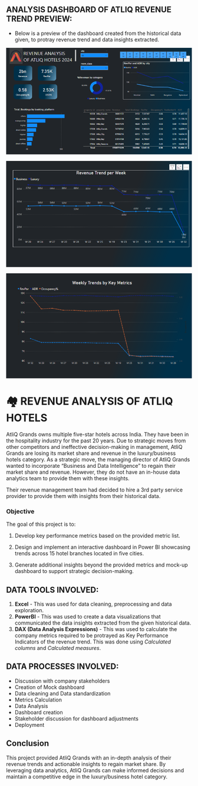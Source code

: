 ## ANALYSIS DASHBOARD OF ATLIQ REVENUE TREND PREVIEW:

*  Below is a preview of the dashboard created from the historical data given, to protray revenue trend and data insights extracted.

  ![dashboard_screenshot](https://github.com/Shirlyngit/REVENUE_ANALYSIS_OF_ATLIQ_HOTELS/blob/main/analysis_dashboard/revenue_analysis_screenshot.PNG)
  
  ![screenshot2](https://github.com/Shirlyngit/REVENUE_ANALYSIS_OF_ATLIQ_HOTELS/blob/main/analysis_dashboard/revenue_analysis_page2.PNG)
  
  ![screenshot3](https://github.com/Shirlyngit/REVENUE_ANALYSIS_OF_ATLIQ_HOTELS/blob/main/analysis_dashboard/revenue_analysis_page3.PNG)

 
 
 
 
 # 🏘 REVENUE ANALYSIS OF ATLIQ HOTELS

AtliQ Grands owns multiple five-star hotels across India. 
They have been in the hospitality industry for the past 20 years. Due to strategic moves from other competitors and ineffective decision-making in management, AtliQ Grands are losing its market share and revenue in the luxury/business hotels category. 
As a strategic move, the managing director of AtliQ Grands wanted to incorporate “Business and Data Intelligence” to regain their market share and revenue. However, they do not have an in-house data analytics team to provide them with these insights.

Their revenue management team had decided to hire a 3rd party service provider to provide them with insights from their historical data.

  

### Objective

The goal of this project is to:

1. Develop key performance metrics based on the provided metric list.

2. Design and implement an interactive dashboard in Power BI showcasing trends across 15 hotel branches located in five cities.

3. Generate additional insights beyond the provided metrics and mock-up dashboard to support strategic decision-making.



## DATA TOOLS INVOLVED:

1. **Excel** - This was used for data cleaning, preprocessing and data exploration.
2. **PowerBI** - This was used to create a data visualizations that communicated the data insights extracted from the given historical data.
3. **DAX (Data Analysis Expressions)** - This was used to calculate the company metrics required to be protrayed as Key Performance Indicators of the revenue trend. This was done using *Calculated columns* and *Calculated measures*.


## DATA PROCESSES INVOLVED:
*  Discussion with company stakeholders
*  Creation of Mock dashboard
*   Data cleaning and Data standardization
*   Metrics Calculation
*   Data Analysis
*   Dashboard creation
*   Stakeholder discussion for dashboard adjustments
*   Deployment


## Conclusion

This project provided AtliQ Grands with an in-depth analysis of their revenue trends and actionable insights to regain market share. By leveraging data analytics, AtliQ Grands can make informed decisions and maintain a competitive edge in the luxury/business hotel category.
